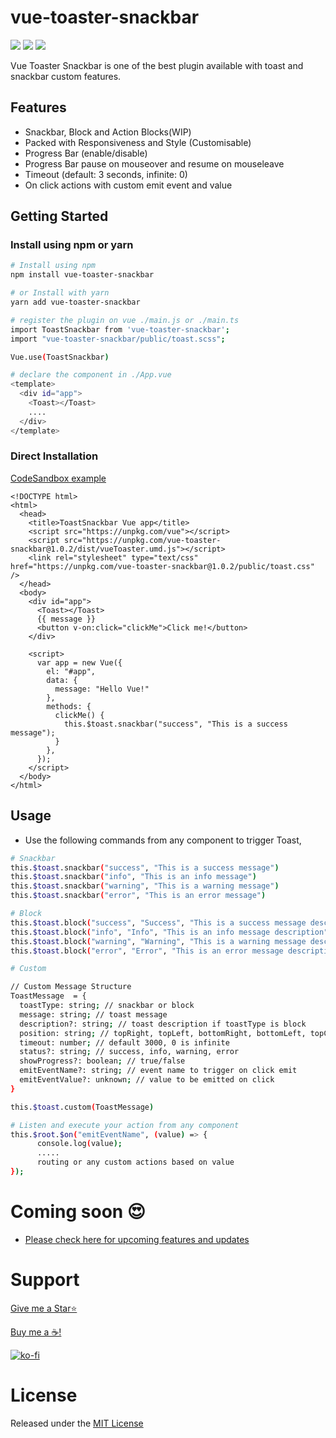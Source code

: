 # vue-toaster-snackbar

<img src="https://badgen.net/npm/v/vue-toaster-snackbar"> <img src="https://badgen.net/npm/dw/vue-toaster-snackbar"> <img src="https://badgen.net/npm/license/vue-toaster-snackbar">

Vue Toaster Snackbar is one of the best plugin available with toast and snackbar custom features.

## Features

- Snackbar, Block and Action Blocks(WIP)
- Packed with Responsiveness and Style (Customisable)
- Progress Bar (enable/disable)
- Progress Bar pause on mouseover and resume on mouseleave
- Timeout (default: 3 seconds, infinite: 0)
- On click actions with custom emit event and value

## Getting Started

### Install using npm or yarn

```bash
# Install using npm
npm install vue-toaster-snackbar

# or Install with yarn
yarn add vue-toaster-snackbar

# register the plugin on vue ./main.js or ./main.ts   
import ToastSnackbar from 'vue-toaster-snackbar';  
import "vue-toaster-snackbar/public/toast.scss";  

Vue.use(ToastSnackbar)  

# declare the component in ./App.vue  
<template>
  <div id="app">
    <Toast></Toast>
    ....
  </div>
</template>

```

### Direct Installation

[CodeSandbox example](https://)

```
<!DOCTYPE html>
<html>  
  <head>  
    <title>ToastSnackbar Vue app</title>  
    <script src="https://unpkg.com/vue"></script>  
    <script src="https://unpkg.com/vue-toaster-snackbar@1.0.2/dist/vueToaster.umd.js"></script>  
    <link rel="stylesheet" type="text/css" href="https://unpkg.com/vue-toaster-snackbar@1.0.2/public/toast.css" />  
  </head>
  <body>
    <div id="app">
      <Toast></Toast>
      {{ message }}
      <button v-on:click="clickMe">Click me!</button>
    </div>

    <script>
      var app = new Vue({
        el: "#app",
        data: {
          message: "Hello Vue!"
        },
        methods: {
          clickMe() {
            this.$toast.snackbar("success", "This is a success message");
          }
        },
      });
    </script>
  </body>
</html>
```

## Usage

- Use the following commands from any component to trigger Toast,

```bash
# Snackbar  
this.$toast.snackbar("success", "This is a success message")
this.$toast.snackbar("info", "This is an info message")
this.$toast.snackbar("warning", "This is a warning message")
this.$toast.snackbar("error", "This is an error message")  

# Block  
this.$toast.block("success", "Success", "This is a success message description")
this.$toast.block("info", "Info", "This is an info message description")
this.$toast.block("warning", "Warning", "This is a warning message description")
this.$toast.block("error", "Error", "This is an error message description")  

# Custom

// Custom Message Structure
ToastMessage  = {
  toastType: string; // snackbar or block
  message: string; // toast message
  description?: string; // toast description if toastType is block
  position: string; // topRight, topLeft, bottomRight, bottomLeft, topCenter, bottomCenter, topFull, bottomFull
  timeout: number; // default 3000, 0 is infinite
  status?: string; // success, info, warning, error
  showProgress?: boolean; // true/false
  emitEventName?: string; // event name to trigger on click emit  
  emitEventValue?: unknown; // value to be emitted on click
}

this.$toast.custom(ToastMessage)  

# Listen and execute your action from any component
this.$root.$on("emitEventName", (value) => {
      console.log(value);
      .....
      routing or any custom actions based on value
});

```

# Coming soon 😍

- [Please check here for upcoming features and updates](https://github.com/zxqp/vue-toaster-snackbar/projects/1)

# Support

[Give me a Star⭐️](https://github.com/zxqp/vue-toaster-snackbar)

[Buy me a ☕️!](https://www.buymeacoffee.com/zxqp)

[![ko-fi](https://www.ko-fi.com/img/githubbutton_sm.svg)](https://ko-fi.com/sureshbabusakthi)

# License

Released under the [MIT License](./LICENSE)
